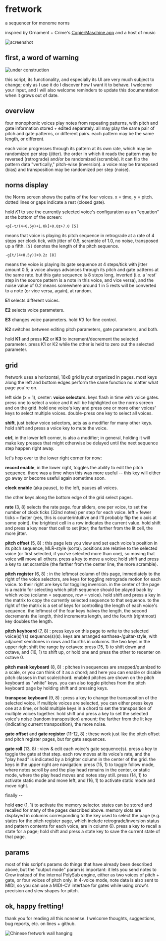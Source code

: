 # fretwork

a sequencer for monome norns

inspired by Ornament + Crime's [CopierMaschine app](https://ornament-and-cri.me/user-manual-v1_3/#anchor-copiermaschine) and a host of music

![screenshot](https://synthetiv.github.io/fretwork/screenshot-1.png)

## first, a word of warning

![under construction](https://synthetiv.github.io/fretwork/pika.gif)

this script, its functionality, and especially its UI are very much subject to change; only as I use it do I discover how I want it to behave. I welcome your input, and I will also welcome reminders to update this documentation when it grows out of date.

## overview

four monophonic voices play notes from repeating patterns, with pitch and gate information stored + edited separately. all may play the same pair of pitch and gate patterns, or different pairs. each pattern may be the same length, or different.

each voice progresses through its pattern at its own rate, which may be randomized per step (jitter). the order in which it reads the pattern may be reversed (retrograde) and/or be randomized (scramble). it can flip the pattern data "vertically," pitch-wise (inversion). a voice may be transposed (bias) and transposition may be randomized per step (noise).

## norns display

the Norns screen shows the paths of the four voices. x = time, y = pitch. dotted lines or gaps indicate a rest (closed gate).

hold *K1* to see the currently selected voice's configuration as an "equation" at the bottom of the screen:
```
+p[-t/(4+0.5y)+1.0k]+0.0z+7.0 [5]
```
means that voice is playing its pitch sequence in retrograde at a rate of 4 steps per clock tick, with jitter of 0.5, scramble of 1.0, no noise, transposed up a fifth. `[5]` denotes the length of the pitch sequence.
```
-g[t/(4+0.5y)]+0.2z [8]
```
means the voice is playing its gate sequence at 4 steps/tick with jitter amount 0.5; a voice always advances through its pitch and gate patterns at the same rate. but this gate sequence is 8 steps long, inverted (i.e. a 'rest' step in the source pattern is a note in this voice, and vice versa), and the noise value of 0.2 means somewhere around 1 in 5 rests will be converted to a note (or vice versa, again), at random.

**E1** selects different voices.

**E2** selects voice parameters.

**E3** changes voice parameters. hold *K3* for fine control.

**K2** switches between editing pitch parameters, gate parameters, and both.

hold **K1** and press **K2** or **K3** to increment/decrement the selected parameter. press K1 or K2 while the other is held to zero out the selected parameter.

## grid

fretwork uses a horizontal, 16x8 grid layout organized in pages. most keys along the left and bottom edges perform the same function no matter what page you're on.

left side (x = 1), center: **voice selectors**. keys flash in time with voice gates. press one to select a voice and it will be highlighted on the norns screen and on the grid. hold one voice's key and press one or more other voices' keys to select multiple voices. double-press one key to select all voices.

**shift**, just below voice selectors, acts as a modifier for many other keys. hold shift and press a voice key to mute the voice.

**ctrl**, in the lower left corner, is also a modifier; in general, holding it will make key presses that might otherwise be delayed until the next sequence step happen right away.

let's hop over to the lower right corner for now:

**record enable**, in the lower right, toggles the ability to edit the pitch sequence. there was a time when this was more useful -- this key will either go away or become useful again sometime soon.

**clock enable** (aka pause), to the left, pauses all voices.

the other keys along the bottom edge of the grid select pages.

**rate** (3, 8) selects the rate page. four sliders, one per voice, to set the number of clock ticks (32nd notes) per step for each voice. left = fewer ticks = faster (yes, this is counterintuitive and I'll probably flip the x axis at some point). the brightest cell in a row indicates the current value. hold shift and press a key near that cell to set jitter; the farther from the lit cell, the more jitter.

**pitch offset** (5, 8) : this page lets you view and set each voice's position in its pitch sequence, MLR-style (sorta). positions are relative to the selected voice (or first selected, if you've selected more than one), so moving that voice will move all others. press a key to move a voice; hold shift and press a key to set scramble (the farther from the center line, the more scramble).

**pitch register** (6, 8) : in the leftmost column of this page, immediately to the right of the voice selectors, are keys for toggling retrograde motion for each voice. to their right are keys for toggling inversion. in the center of the page is a matrix for selecting which pitch sequence should be played back by which voice (column = sequence, row = voice). hold shift and press a key in the matrix to copy the currently selected sequence to that sequence. to the right of the matrix is a set of keys for controlling the length of each voice's sequence. the leftmost of the four keys halves the length, the second decrements the length, third increments length, and the fourth (rightmost) key doubles the length.

**pitch keyboard** (7, 8) : press keys on this page to write to the selected voice(s)'(s) sequence(s)(s). keys are arranged earthsea-/guitar-style, with adjacent semitones in rows and fourths in columns. the two keys in the upper right shift the range by octaves: press (15, 1) to shift down and octave, and (16, 1) to shift up, or hold one and press the other to recenter on octave 0.

**pitch mask keyboard** (8, 8) : pitches in sequences are snapped/quanized to a scale, or you can think of it as a chord; and here you can enable or disable pitch classes in that scale/chord. enabled pitches are shown on the pitch keyboard as "white" keys. you can also toggle pitches from the pitch keyboard page by holding shift and pressing keys.

**transpose keyboard** (9, 8) : press a key to change the transposition of the selected voice. if multiple voices are selected, you can either press keys one at a time, or hold multiple keys in a chord to set the transposition of multiple voices together. hold shift and press a key to set the selected voice's noise (random transposition) amount; the farther from the lit key (indicating current transposition), the more noise.

**gate offset** and **gate register** (11-12, 8) : these work just like the pitch offset and pitch register pages, but for gate sequences.

**gate roll** (13, 8) : view & edit each voice's gate sequence(s). press a key to toggle the gate at that step. each row moves at its voice's rate, and the "play head" is indicated by a brighter column in the center of the grid. the keys in the upper right are navigation: press (15, 1) to toggle follow mode, where notes scroll by and the play head remains in the center, or static mode, where the play head moves and notes stay still. press (14, 1) to activate static mode and move left, and (16, 1) to activate static mode and move right.

finally --

hold **esc** (1, 1) to activate the memory selector. states can be stored and recalled for many of the pages described above. memory slots are displayed in columns corresponding to the key used to select the page (e.g. states for the pitch register page, which include retrograde/inversion status and pattern contents for each voice, are in column 6). press a key to recall a state for a page; hold shift and press a state key to save the current state of that page.

## params

most of this script's params do things that have already been described above, but the "output mode" param is important: it lets you send notes to Crow instead of the internal PolySub engine, either as two voices of pitch + gate, or four voices of pitch only. in 4-voice mode, note data is also sent to MIDI, so you can use a MIDI-CV interface for gates while using crow's precision and slew shapes for pitch.

## ok, happy fretting!

thank you for reading all this nonsense. I welcome thoughts, suggestions, bug reports, etc. on lines + github.

![Chinese fretwork wall hanging](https://synthetiv.github.io/fretwork/chinese-fretwork.jpg)
